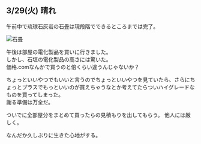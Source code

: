 ## 3/29(火) 晴れ

午前中で琉球石灰岩の石畳は現段階でできるところまでは完了。

![石畳](./images/)

午後は部屋の電化製品を買いに行きました。  
しかし、石垣の電化製品の高さには驚いた。  
価格.comなんかで買うのと倍くらい違うんじゃないか？

ちょっといいやつでもいいと言うのでちょっといいやつを見ていたら、さらにちょっとプラスでもっといいのが買えちゃうなとか考えてたらついハイグレードなものを買ってしまった。  
謝る準備は万全だ。

ついでに全部屋分をまとめて買ったらの見積もりを出してもらう。 
他人には厳しく。

なんだか久しぶりに生きた心地がする。

